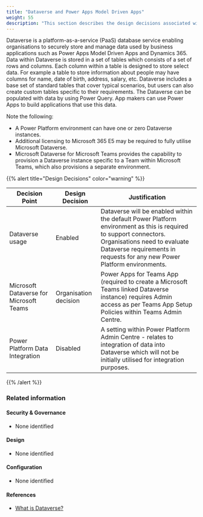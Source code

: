 ```yaml
---
title: "Dataverse and Power Apps Model Driven Apps"
weight: 55
description: "This section describes the design decisions associated with usage of Dataverse and Power Apps Model Driven Apps for system(s) built using ASD's Blueprint for Secure Cloud."
---
```


Dataverse is a platform-as-a-service (PaaS) database service enabling organisations to securely store and manage data used by business applications such as Power Apps Model Driven Apps and Dynamics 365. Data within Dataverse is stored in a set of tables which consists of a set of rows and columns. Each column within a table is designed to store select data. For example a table to store information about people may have columns for name, date of birth, address, salary, etc. Dataverse includes a base set of standard tables that cover typical scenarios, but users can also create custom tables specific to their requirements. The Dataverse can be populated with data by using Power Query. App makers can use Power Apps to build applications that use this data. 

Note the following:

* A Power Platform environment can have one or zero Dataverse instances.
* Additional licensing to Microsoft 365 E5 may be required to fully utilise Microsoft Dataverse. 
* Microsoft Dataverse for Microsoft Teams provides the capability to provision a Dataverse instance specific to a Team within Microsoft Teams, which also provisions a separate environment.

{{% alert title="Design Decisions" color="warning" %}}

| Decision Point                          | Design Decision       | Justification                                                                                                                                                                                                                         |
|-----------------------------------------|-----------------------|----------------------------------------------------------------------------------------------------------------------------------------------------------------------------------------------------------------------------------|
| Dataverse usage                         | Enabled               | Dataverse will be enabled within the default Power Platform environment as this is required to support connectors.<br>Organisations need to evaluate Dataverse requirements in requests for any new Power Platform environments. |
| Microsoft Dataverse for Microsoft Teams | Organisation decision | Power Apps for Teams App (required to create a Microsoft Teams linked Dataverse instance) requires Admin access as per Teams App Setup Policies within Teams Admin Centre.                                                       |
| Power Platform Data Integration         | Disabled              | A setting within Power Platform Admin Centre - relates to integration of data into Dataverse which will not be initially utilised for integration purposes.                                                                      |

{{% /alert %}}

### Related information

#### Security & Governance

* None identified

#### Design

* None identified

#### Configuration

* None identified

#### References

* [What is Dataverse?](https://docs.microsoft.com/power-apps/maker/data-platform/data-platform-intro)

